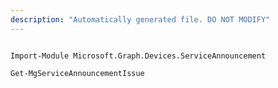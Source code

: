 ```yaml
---
description: "Automatically generated file. DO NOT MODIFY"
---
```


```powershellv1

Import-Module Microsoft.Graph.Devices.ServiceAnnouncement

Get-MgServiceAnnouncementIssue

```